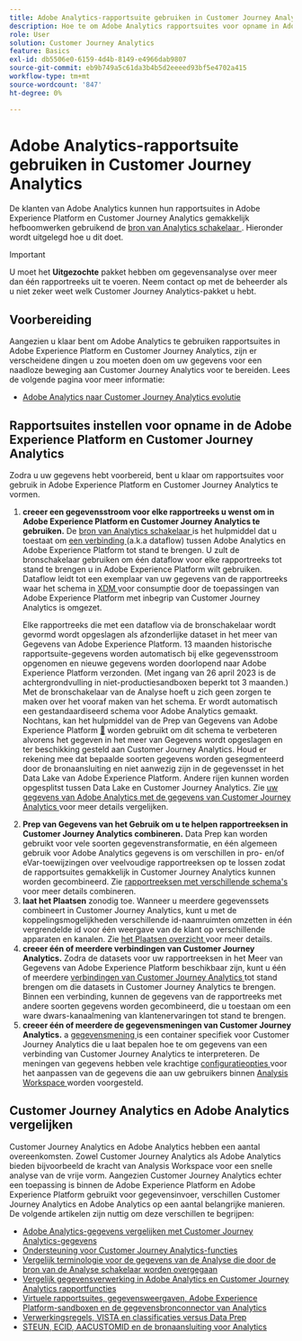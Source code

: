 ```yaml
---
title: Adobe Analytics-rapportsuite gebruiken in Customer Journey Analytics
description: Hoe te om Adobe Analytics rapportsuites voor opname in Adobe Experience Platform en Customer Journey Analytics te vormen
role: User
solution: Customer Journey Analytics
feature: Basics
exl-id: db5506e0-6159-4d4b-8149-e4966dab9807
source-git-commit: eb9b749a5c61da3b4b5d2eeeed93bf5e4702a415
workflow-type: tm+mt
source-wordcount: '847'
ht-degree: 0%

---
```


# Adobe Analytics-rapportsuite gebruiken in Customer Journey Analytics

De klanten van Adobe Analytics kunnen hun rapportsuites in Adobe Experience Platform en Customer Journey Analytics gemakkelijk hefboomwerken gebruikend de [ bron van Analytics schakelaar ](https://experienceleague.adobe.com/docs/experience-platform/sources/connectors/adobe-applications/analytics.html). Hieronder wordt uitgelegd hoe u dit doet.

>[!IMPORTANT]
>
>U moet het **Uitgezochte** pakket hebben om gegevensanalyse over meer dan één rapportreeks uit te voeren. Neem contact op met de beheerder als u niet zeker weet welk Customer Journey Analytics-pakket u hebt. &#x200B;

## Voorbereiding

Aangezien u klaar bent om Adobe Analytics te gebruiken rapportsuites in Adobe Experience Platform en Customer Journey Analytics, zijn er verscheidene dingen u zou moeten doen om uw gegevens voor een naadloze beweging aan Customer Journey Analytics voor te bereiden. Lees de volgende pagina voor meer informatie:

* [Adobe Analytics naar Customer Journey Analytics evolutie](/help/getting-started/aa-to-cja.md)

## Rapportsuites instellen voor opname in de Adobe Experience Platform en Customer Journey Analytics

Zodra u uw gegevens hebt voorbereid, bent u klaar om rapportsuites voor gebruik in Adobe Experience Platform en Customer Journey Analytics te vormen.

1. **creeer een gegevensstroom voor elke rapportreeks u wenst om in Adobe Experience Platform en Customer Journey Analytics te gebruiken.** De [ bron van Analytics schakelaar ](https://experienceleague.adobe.com/docs/experience-platform/sources/connectors/adobe-applications/analytics.html) is het hulpmiddel dat u toestaat om [ een verbinding ](/help/connections/create-connection.md) (a.k.a dataflow) tussen Adobe Analytics en Adobe Experience Platform tot stand te brengen. U zult de bronschakelaar gebruiken om één dataflow voor elke rapportreeks tot stand te brengen u in Adobe Experience Platform wilt gebruiken. Dataflow leidt tot een exemplaar van uw gegevens van de rapportreeks waar het schema in [ XDM ](https://experienceleague.adobe.com/docs/platform-learn/tutorials/schemas/schemas-and-experience-data-model.html) voor consumptie door de toepassingen van Adobe Experience Platform met inbegrip van Customer Journey Analytics is omgezet.<p>Elke rapportreeks die met een dataflow via de bronschakelaar wordt gevormd wordt opgeslagen als afzonderlijke dataset in het meer van Gegevens van Adobe Experience Platform. 13 maanden historische rapportsuite-gegevens worden automatisch bij elke gegevensstroom opgenomen en nieuwe gegevens worden doorlopend naar Adobe Experience Platform verzonden. (Met ingang van 26 april 2023 is de achtergrondvulling in niet-productiesandboxen beperkt tot 3 maanden.) Met de bronschakelaar van de Analyse hoeft u zich geen zorgen te maken over het vooraf maken van het schema. Er wordt automatisch een gestandaardiseerd schema voor Adobe Analytics gemaakt. Nochtans, kan het hulpmiddel van de Prep van Gegevens van Adobe Experience Platform [&#128279;](https://experienceleague.adobe.com/docs/experience-platform/data-prep/home.html) worden gebruikt om dit schema te verbeteren alvorens het gegeven in het meer van Gegevens wordt opgeslagen en ter beschikking gesteld aan Customer Journey Analytics. Houd er rekening mee dat bepaalde soorten gegevens worden gesegmenteerd door de bronaansluiting en niet aanwezig zijn in de gegevensset in het Data Lake van Adobe Experience Platform. Andere rijen kunnen worden opgesplitst tussen Data Lake en Customer Journey Analytics. Zie [ uw gegevens van Adobe Analytics met de gegevens van Customer Journey Analytics ](/help/troubleshooting/compare.md) voor meer details vergelijken.
1. **Prep van Gegevens van het Gebruik om u te helpen rapportreeksen in Customer Journey Analytics combineren.** Data Prep kan worden gebruikt voor vele soorten gegevenstransformatie, en één algemeen gebruik voor Adobe Analytics gegevens is om verschillen in pro- en/of eVar-toewijzingen over veelvoudige rapportreeksen op te lossen zodat de rapportsuites gemakkelijk in Customer Journey Analytics kunnen worden gecombineerd. Zie [ rapportreeksen met verschillende schema&#39;s ](/help/use-cases/aa-data/combine-report-suites.md) voor meer details combineren.
1. **laat het Plaatsen** zonodig toe. Wanneer u meerdere gegevenssets combineert in Customer Journey Analytics, kunt u met de koppelingsmogelijkheden verschillende id-naamruimten omzetten in één vergrendelde id voor één weergave van de klant op verschillende apparaten en kanalen. Zie [ het Plaatsen overzicht ](../../stitching/overview.md) voor meer details.
1. **creeer één of meerdere verbindingen van Customer Journey Analytics.** Zodra de datasets voor uw rapportreeksen in het Meer van Gegevens van Adobe Experience Platform beschikbaar zijn, kunt u één of meerdere [ verbindingen van Customer Journey Analytics ](/help/connections/overview.md) tot stand brengen om die datasets in Customer Journey Analytics te brengen. Binnen een verbinding, kunnen de gegevens van de rapportreeks met andere soorten gegevens worden gecombineerd, die u toestaan om een ware dwars-kanaalmening van klantenervaringen tot stand te brengen.
1. **creeer één of meerdere de gegevensmeningen van Customer Journey Analytics.** a [ gegevensmening ](/help/data-views/data-views.md) is een container specifiek voor Customer Journey Analytics die u laat bepalen hoe te om gegevens van een verbinding van Customer Journey Analytics te interpreteren. De meningen van gegevens hebben vele krachtige [ configuratieopties ](/help/data-views/create-dataview.md) voor het aanpassen van de gegevens die aan uw gebruikers binnen [ Analysis Workspace ](/help/analysis-workspace/home.md) worden voorgesteld.

## Customer Journey Analytics en Adobe Analytics vergelijken

Customer Journey Analytics en Adobe Analytics hebben een aantal overeenkomsten. Zowel Customer Journey Analytics als Adobe Analytics bieden bijvoorbeeld de kracht van Analysis Workspace voor een snelle analyse van de vrije vorm. Aangezien Customer Journey Analytics echter een toepassing is binnen de Adobe Experience Platform en Adobe Experience Platform gebruikt voor gegevensinvoer, verschillen Customer Journey Analytics en Adobe Analytics op een aantal belangrijke manieren. De volgende artikelen zijn nuttig om deze verschillen te begrijpen:

* [Adobe Analytics-gegevens vergelijken met Customer Journey Analytics-gegevens](/help/troubleshooting/compare.md)
* [Ondersteuning voor Customer Journey Analytics-functies](/help/getting-started/aa-vs-cja/cja-aa.md)
* [Vergelijk terminologie voor de gegevens van de Analyse die door de bron van de Analyse schakelaar worden overgegaan](/help/getting-started/aa-vs-cja/terminology.md)
* [Vergelijk gegevensverwerking in Adobe Analytics en Customer Journey Analytics rapportfuncties](/help/getting-started/aa-vs-cja/data-processing-comparisons.md)
* [Virtuele rapportsuites, gegevensweergaven, Adobe Experience Platform-sandboxen en de gegevensbronconnector van Analytics](/help/getting-started/aa-vs-cja/vrs-dataview-sandbox-adc.md)
* [Verwerkingsregels, VISTA en classificaties versus Data Prep](/help/getting-started/aa-vs-cja/pr-vista-dataprep.md)
* [STEUN, ECID, AACUSTOMID en de bronaansluiting voor Analytics](/help/getting-started/aa-vs-cja/aaid-ecid-adc.md)
